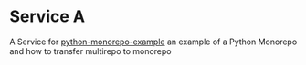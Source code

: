 # Service A
A Service for [python-monorepo-example](https://github.com/yaelgreen/python-monorepo-example)
an example of a Python Monorepo and how to transfer multirepo to monorepo
